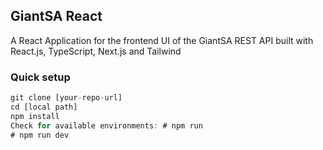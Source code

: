 ## GiantSA React

A React Application for the frontend UI of the GiantSA REST API built with React.js, TypeScript, Next.js and Tailwind

### Quick setup

```javascript
git clone [your-repo-url]
cd [local path]
npm install
Check for available environments: # npm run
# npm run dev
```
